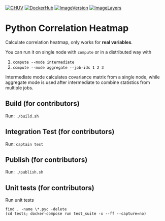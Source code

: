 [![CHUV](https://img.shields.io/badge/CHUV-LREN-AF4C64.svg)](https://www.unil.ch/lren/en/home.html) [![DockerHub](https://img.shields.io/badge/docker-hbpmip%2Fpython--summary--statistics-008bb8.svg)](https://hub.docker.com/r/hbpmip/python-correlation-heatmap/)
[![ImageVersion](https://images.microbadger.com/badges/version/hbpmip/python-correlation-heatmap.svg)](https://hub.docker.com/r/hbpmip/python-correlation-heatmap/tags "hbpmip/python-correlation-heatmap image tags")
[![ImageLayers](https://images.microbadger.com/badges/image/hbpmip/python-correlation-heatmap.svg)](https://microbadger.com/#/images/hbpmip/python-correlation-heatmap "hbpmip/python-correlation-heatmap on microbadger")

# Python Correlation Heatmap

Calculate correlation heatmap, only works for **real variables**.

You can run it on single node with `compute` or in a distributed way with

1. `compute --mode intermediate`
2. `compute --mode aggregate --job-ids 1 2 3`

Intermediate mode calculates covariance matrix from a single node, while aggregate mode is used after intermediate to
combine statistics from multiple jobs.


## Build (for contributors)

Run: `./build.sh`


## Integration Test (for contributors)

Run: `captain test`


## Publish (for contributors)

Run: `./publish.sh`


## Unit tests (for contributors)

Run unit tests
```
find . -name \*.pyc -delete
(cd tests; docker-compose run test_suite -x --ff --capture=no)
```
